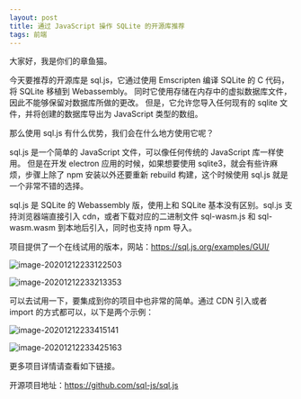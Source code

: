```yaml
---
layout: post
title: 通过 JavaScript 操作 SQLite 的开源库推荐
tags: 前端
---
```


大家好，我是你们的章鱼猫。

今天要推荐的开源库是 sql.js，它通过使用 Emscripten 编译 SQLite 的 C 代码，将 SQLite 移植到 Webassembly。 同时它使用存储在内存中的虚拟数据库文件，因此不能够保留对数据库所做的更改。 但是，它允许您导入任何现有的 sqlite 文件，并将创建的数据库导出为 JavaScript 类型的数组。

那么使用 sql.js 有什么优势，我们会在什么地方使用它呢？

sql.js 是一个简单的 JavaScript 文件，可以像任何传统的 JavaScript 库一样使用。 但是在开发 electron 应用的时候，如果想要使用 sqlite3，就会有些许麻烦，步骤上除了 npm 安装以外还要重新 rebuild 构建，这个时候使用 sql.js 就是一个非常不错的选择。

sql.js 是 SQLite 的 Webassembly 版，使用上和 SQLite 基本没有区别。sql.js 支持浏览器端直接引入 cdn，或者下载对应的二进制文件 sql-wasm.js 和 sql-wasm.wasm 到本地后引入，同时也支持 npm 导入。

项目提供了一个在线试用的版本，网站：https://sql.js.org/examples/GUI/

![image-20201212233122503](https://7465-test-3c9b5e-books-1301492295.tcb.qcloud.la/images/compress_image-20201212233122503.png)

![image-20201212233213353](https://7465-test-3c9b5e-books-1301492295.tcb.qcloud.la/images/compress_image-20201212233213353.png)

可以去试用一下，要集成到你的项目中也非常的简单。通过 CDN 引入或者 import 的方式都可以，以下是两个示例：

![image-20201212233415141](https://7465-test-3c9b5e-books-1301492295.tcb.qcloud.la/images/compress_image-20201212233415141.png)

![image-20201212233425163](https://7465-test-3c9b5e-books-1301492295.tcb.qcloud.la/images/compress_image-20201212233425163.png)

更多项目详情请查看如下链接。

开源项目地址：https://github.com/sql-js/sql.js